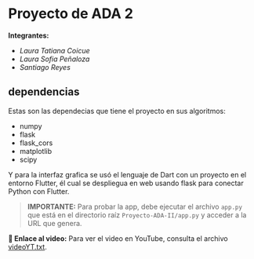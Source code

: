 
# **Proyecto de ADA 2**

**Integrantes:**
- *Laura Tatiana Coicue*
- *Laura Sofia Peñaloza*
- *Santiago Reyes*

## dependencias
Estas son las dependecias que tiene el proyecto en sus algoritmos:
- numpy
- flask
- flask_cors
- matplotlib
- scipy

Y para la interfaz grafica se usó el lenguaje de Dart con un proyecto en el entorno Flutter, él cual se despliegua en web usando flask para conectar Python con Flutter.

> **IMPORTANTE:** Para probar la app, debe ejecutar el archivo `app.py` que está en el directorio raíz `Proyecto-ADA-II/app.py` y acceder a la URL que genera.

**📄 Enlace al video:** Para ver el video en YouTube, consulta el archivo [videoYT.txt](videoYT.txt).


